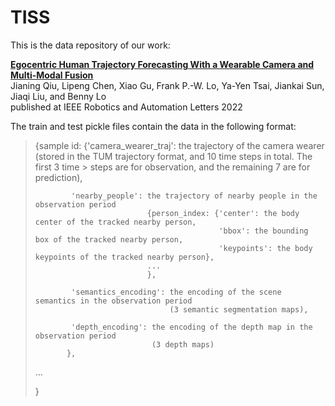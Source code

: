 # TISS

This is the data repository of our work:

**[Egocentric Human Trajectory Forecasting With a Wearable Camera and Multi-Modal Fusion](https://ieeexplore.ieee.org/document/9813561)**
<br>
Jianing Qiu, Lipeng Chen, Xiao Gu, Frank P.-W. Lo, Ya-Yen Tsai, Jiankai Sun, Jiaqi Liu, and Benny Lo
<br>
published at IEEE Robotics and Automation Letters 2022


The train and test pickle files contain the data in the following format:

>{sample id: {'camera_wearer_traj': the trajectory of the camera wearer (stored in the TUM trajectory format, and 10 time steps in total. The first 3 time >                                   steps are for observation, and the remaining 7 are for prediction),
>
>             'nearby_people': the trajectory of nearby people in the observation period
>                              {person_index: {'center': the body center of the tracked nearby person,
>                                              'bbox': the bounding box of the tracked nearby person,
>                                              'keypoints': the body keypoints of the tracked nearby person},
>                              ...
>                              },
>                                                            
>             'semantics_encoding': the encoding of the scene semantics in the observation period 
>                                   (3 semantic segmentation maps),
>
>             'depth_encoding': the encoding of the depth map in the observation period 
>                               (3 depth maps)
>            },
>...
>
>}
